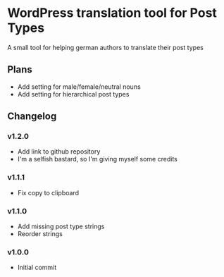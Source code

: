 # WordPress translation tool for Post Types

A small tool for helping german authors to translate their post types

## Plans

* Add setting for male/female/neutral nouns
* Add setting for hierarchical post types

## Changelog

### v1.2.0

* Add link to github repository
* I'm a selfish bastard, so I'm giving myself some credits

### v1.1.1

* Fix copy to clipboard

### v1.1.0

* Add missing post type strings
* Reorder strings

### v1.0.0

* Initial commit
